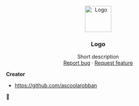 <p align="center">
  <a href="https://fauxdelorean.com.com/">
    <img src="https://static.wikia.nocookie.net/starwars/images/c/c3/Yoda_TPM_RotS.png/revision/latest?cb=20130810185858" alt="Logo" width=72 height=72>
  </a>

  <h3 align="center">Logo</h3>

  <p align="center">
    Short description
    <br>
    <a href="https://reponame/issues/new?template=bug.md">Report bug</a>
    ·
    <a href="https://reponame/issues/new?template=feature.md&labels=feature">Request feature</a>
  </p>
</p>




**Creator**

- <https://github.com/ascoolarobban>


 :metal:
